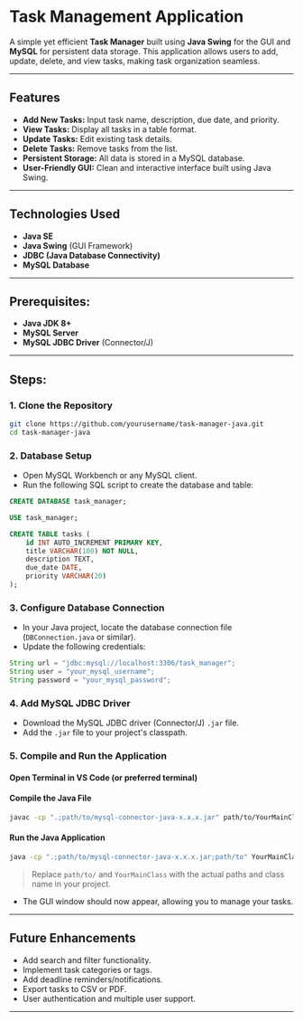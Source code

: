 # Task Management Application

A simple yet efficient **Task Manager** built using **Java Swing** for the GUI and **MySQL** for persistent data storage. This application allows users to add, update, delete, and view tasks, making task organization seamless.

---

## Features

- **Add New Tasks:** Input task name, description, due date, and priority.
- **View Tasks:** Display all tasks in a table format.
- **Update Tasks:** Edit existing task details.
- **Delete Tasks:** Remove tasks from the list.
- **Persistent Storage:** All data is stored in a MySQL database.
- **User-Friendly GUI:** Clean and interactive interface built using Java Swing.

---

## Technologies Used

- **Java SE**
- **Java Swing** (GUI Framework)
- **JDBC (Java Database Connectivity)**
- **MySQL Database**

---

## Prerequisites:

- **Java JDK 8+**
- **MySQL Server**
- **MySQL JDBC Driver** (Connector/J)

---

## Steps:

### 1. Clone the Repository

```bash
git clone https://github.com/yourusername/task-manager-java.git
cd task-manager-java
```

### 2. Database Setup

- Open MySQL Workbench or any MySQL client.
- Run the following SQL script to create the database and table:

```sql
CREATE DATABASE task_manager;

USE task_manager;

CREATE TABLE tasks (
    id INT AUTO_INCREMENT PRIMARY KEY,
    title VARCHAR(100) NOT NULL,
    description TEXT,
    due_date DATE,
    priority VARCHAR(20)
);
```

### 3. Configure Database Connection

- In your Java project, locate the database connection file (`DBConnection.java` or similar).
- Update the following credentials:

```java
String url = "jdbc:mysql://localhost:3306/task_manager";
String user = "your_mysql_username";
String password = "your_mysql_password";
```

### 4. Add MySQL JDBC Driver

- Download the MySQL JDBC driver (Connector/J) `.jar` file.
- Add the `.jar` file to your project's classpath.

### 5. Compile and Run the Application

#### Open Terminal in VS Code (or preferred terminal)

#### Compile the Java File

```bash
javac -cp ".;path/to/mysql-connector-java-x.x.x.jar" path/to/YourMainClass.java
```

#### Run the Java Application

```bash
java -cp ".;path/to/mysql-connector-java-x.x.x.jar;path/to" YourMainClass
```

> Replace `path/to/` and `YourMainClass` with the actual paths and class name in your project.

- The GUI window should now appear, allowing you to manage your tasks.

---

## Future Enhancements

- Add search and filter functionality.
- Implement task categories or tags.
- Add deadline reminders/notifications.
- Export tasks to CSV or PDF.
- User authentication and multiple user support.

---
